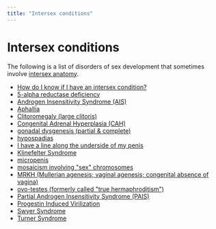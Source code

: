 ```yaml
---
title: "Intersex conditions"
---
```


# Intersex conditions

The following is a list of disorders of sex development that sometimes involve [intersex anatomy][1].

*   [How do I know if I have an intersex condition?][2]
*   [5-alpha reductase deficiency][3]
*   [Androgen Insensitivity Syndrome (AIS)][4]
*   [Aphallia][5]
*   [Clitoromegaly (large clitoris)][6]
*   [Congenital Adrenal Hyperplasia (CAH)][7]
*   [gonadal dysgenesis (partial & complete)][8]
*   [hypospadias][9]
*   [I have a line along the underside of my penis][10]
*   [Klinefelter Syndrome][11]
*   [micropenis][12]
*   [mosaicism involving "sex" chromosomes][13]
*   [MRKH (Mullerian agenesis; vaginal agenesis; congenital absence of vagina)][14]
*   [ovo-testes (formerly called "true hermaphroditism")][15]
*   [Partial Androgen Insensitivity Syndrome (PAIS)][16]
*   [Progestin Induced Virilization][17]
*   [Swyer Syndrome][18]
*   [Turner Syndrome][19]



[1]: /faq/what_is_intersex
[2]: /faq/conditions/know
[3]: /faq/conditions/5AR
[4]: /faq/conditions/ais
[5]: /faq/conditions/aphalia
[6]: /faq/conditions/clitoromegaly
[7]: /faq/conditions/cah
[8]: /faq/conditions/gonadal_dysgenesis
[9]: /faq/conditions/hypospadias
[10]: /faq/conditions/raphe
[11]: /faq/conditions/klinefelter
[12]: /faq/conditions/micropenis
[13]: /faq/conditions/mosaicism
[14]: /faq/conditions/mrkh
[15]: /faq/conditions/ovo-testes
[16]: /faq/conditions/pais
[17]: /faq/conditions/progestin
[18]: /faq/conditions/swyer
[19]: /faq/conditions/turner
